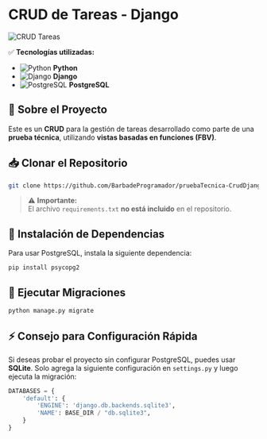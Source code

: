 # CRUD de Tareas - Django  

![CRUD Tareas](https://github.com/user-attachments/assets/2d188d87-e63c-46d7-8100-f4032ff1857a)  

✅ **Tecnologías utilizadas:**  
- ![Python](https://img.shields.io/badge/-Python-3776AB?logo=python&logoColor=white&style=flat) **Python**  
- ![Django](https://img.shields.io/badge/-Django-092E20?logo=django&logoColor=white&style=flat) **Django**  
- ![PostgreSQL](https://img.shields.io/badge/-PostgreSQL-4169E1?logo=postgresql&logoColor=white&style=flat) **PostgreSQL**  

## 📌 Sobre el Proyecto  
Este es un **CRUD** para la gestión de tareas desarrollado como parte de una **prueba técnica**, utilizando **vistas basadas en funciones (FBV)**.  

## 📥 Clonar el Repositorio  
```sh
git clone https://github.com/BarbadeProgramador/pruebaTecnica-CrudDjango
```

> ⚠ **Importante:**  
> El archivo `requirements.txt` **no está incluido** en el repositorio.  

## 🔧 Instalación de Dependencias  
Para usar PostgreSQL, instala la siguiente dependencia:  
```sh
pip install psycopg2
```

## 📌 Ejecutar Migraciones  
```sh
python manage.py migrate
```

## ⚡ Consejo para Configuración Rápida  
Si deseas probar el proyecto sin configurar PostgreSQL, puedes usar **SQLite**. Solo agrega la siguiente configuración en `settings.py` y luego ejecuta la migración:  

```python
DATABASES = {
    'default': {
        'ENGINE': 'django.db.backends.sqlite3',
        'NAME': BASE_DIR / "db.sqlite3",
    }
}
```
